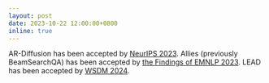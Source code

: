 ```yaml
---
layout: post
date: 2023-10-22 12:00:00+0800
inline: true
---
```


AR-Diffusion has been accepted by [NeurIPS 2023](https://neurips.cc/Conferences/2023).
Allies (previously BeamSearchQA) has been accepted by [the Findings of EMNLP 2023](https://2023.emnlp.org/).
LEAD has been accepted by [WSDM 2024](https://www.wsdm-conference.org/2024/).
